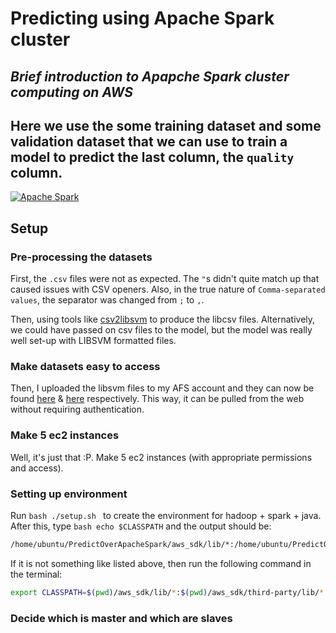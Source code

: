 # Predicting using Apache Spark cluster
## _Brief introduction to Apapche Spark cluster computing on AWS_
## Here we use the some training dataset and some validation dataset that we can use to train a model to predict the last column, the `quality` column.

[![Apache Spark](https://spark.apache.org/images/spark-logo-trademark.png)](https://spark.apache.org/)

## Setup

### Pre-processing the datasets

First, the `.csv` files were not as expected. The `"`s didn't quite match up that caused issues with CSV openers. Also, in the true nature of `Comma-separated values`, the separator was changed from `;` to `,`.

Then, using tools like [csv2libsvm](https://github.com/zygmuntz/phraug/blob/master/csv2libsvm.py) to produce the libcsv files. Alternatively, we could have passed on csv files to the model, but the model was really well set-up with LIBSVM formatted files.

### Make datasets easy to access

Then, I uploaded the libsvm files to my AFS account and they can now be found [here](http://web.njit.edu/~as2757/cs643/TrainingDataset-fixed-libsvm.txt) & [here](http://web.njit.edu/~as2757/cs643/ValidationDataset-fixed-libsvm.txt) respectively. This way, it can be pulled from the web without requiring authentication.

### Make 5 ec2 instances

Well, it's just that :P. Make 5 ec2 instances (with appropriate permissions and access).

### Setting up environment

Run ```bash ./setup.sh ``` to create the environment for hadoop + spark + java. After this, type ```bash echo $CLASSPATH``` and the output should be:
```bash
/home/ubuntu/PredictOverApacheSpark/aws_sdk/lib/*:/home/ubuntu/PredictOverApacheSpark/aws_sdk/third-party/lib/*:/home/ubuntu/PredictOverApacheSpark/spark_bin_hadoop/jars/*
```
If it is not something like listed above, then run the following command in the terminal:
```bash
export CLASSPATH=$(pwd)/aws_sdk/lib/*:$(pwd)/aws_sdk/third-party/lib/*:$(pwd)/spark_bin_hadoop/jars/*:
```

### Decide which is master and which are slaves

